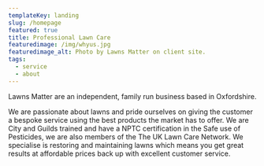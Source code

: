 ```yaml
---
templateKey: landing
slug: /homepage
featured: true
title: Professional Lawn Care
featuredimage: /img/whyus.jpg
featuredimage_alt: Photo by Lawns Matter on client site.
tags:
  - service
  - about
---
```

Lawns Matter are an independent, family run business based in Oxfordshire.  

We are passionate about lawns and pride ourselves on giving the customer a bespoke service using the best products the market has to offer.
We are City and Guilds trained and have a NPTC certification in the Safe use of Pesticides, we are also members of the The UK Lawn Care Network. 
We specialise is restoring and maintaining lawns which means you get great results at affordable prices back up with excellent customer service. 
